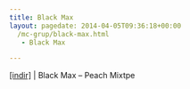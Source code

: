 ```yaml
---
title: Black Max
layout: pagedate: 2014-04-05T09:36:18+00:00
  /mc-grup/black-max.html
   - Black Max

---
```

<a href="https://cloud.mail.ru/public/f243fb8ff0a1/Black%20Max%20-%20Peachh%21%21%20Mixtape" target="_blank">[indir]</a> | Black Max &#8211; Peach Mixtpe